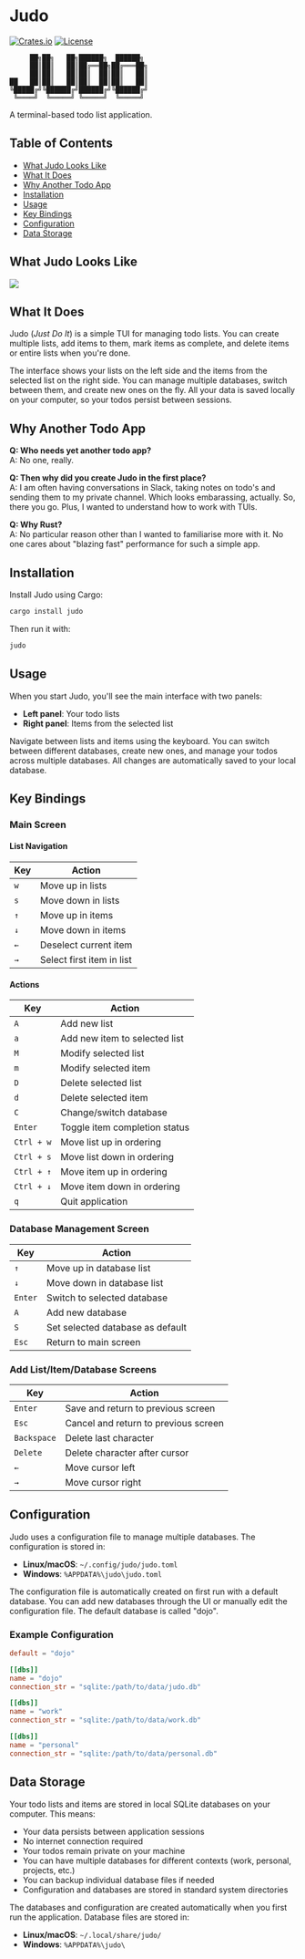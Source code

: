 # Judo

[![Crates.io](https://img.shields.io/crates/v/judo.svg)](https://crates.io/crates/judo)
[![License](https://img.shields.io/badge/license-MIT-blue.svg)](LICENSE)

```
     ██╗██╗   ██╗██████╗  ██████╗ 
     ██║██║   ██║██╔══██╗██╔═══██╗
     ██║██║   ██║██║  ██║██║   ██║
██   ██║██║   ██║██║  ██║██║   ██║
╚█████╔╝╚██████╔╝██████╔╝╚██████╔╝
 ╚════╝  ╚═════╝ ╚═════╝  ╚═════╝ 
```

A terminal-based todo list application.

## Table of Contents

- [What Judo Looks Like](#what-judo-looks-like)
- [What It Does](#what-it-does)
- [Why Another Todo App](#why-another-todo-app)
- [Installation](#installation)
- [Usage](#usage)
- [Key Bindings](#key-bindings)
- [Configuration](#configuration)
- [Data Storage](#data-storage)

## What Judo Looks Like
![](https://github.com/giacomopiccinini/judo/blob/main/assets/judo.png)

## What It Does

Judo (*Just Do It*) is a simple TUI for managing todo lists. You can create multiple lists, add items to them, mark items as complete, and delete items or entire lists when you're done.

The interface shows your lists on the left side and the items from the selected list on the right side. You can manage multiple databases, switch between them, and create new ones on the fly. All your data is saved locally on your computer, so your todos persist between sessions.

## Why Another Todo App

**Q: Who needs yet another todo app?**  
A: No one, really.

**Q: Then why did you create Judo in the first place?**  
A: I am often having conversations in Slack, taking notes on todo's and sending them to my private channel. Which looks embarassing, actually. So, there you go. Plus, I wanted to understand how to work with TUIs.

**Q: Why Rust?**  
A: No particular reason other than I wanted to familiarise more with it. No one cares about "blazing fast" performance for such a simple app. 


## Installation

Install Judo using Cargo:

```bash
cargo install judo
```

Then run it with:

```bash
judo
```

## Usage

When you start Judo, you'll see the main interface with two panels:

- **Left panel**: Your todo lists
- **Right panel**: Items from the selected list

Navigate between lists and items using the keyboard. You can switch between different databases, create new ones, and manage your todos across multiple databases. All changes are automatically saved to your local database.

## Key Bindings

### Main Screen

#### List Navigation
| Key | Action |
|-----|--------|
| `w` | Move up in lists |
| `s` | Move down in lists |
| `↑` | Move up in items |
| `↓` | Move down in items |
| `←` | Deselect current item |
| `→` | Select first item in list |

#### Actions
| Key | Action |
|-----|--------|
| `A` | Add new list |
| `a` | Add new item to selected list |
| `M` | Modify selected list |
| `m` | Modify selected item |
| `D` | Delete selected list |
| `d` | Delete selected item |
| `C` | Change/switch database |
| `Enter` | Toggle item completion status |
| `Ctrl + w` | Move list up in ordering |
| `Ctrl + s` | Move list down in ordering |
| `Ctrl + ↑` | Move item up in ordering |
| `Ctrl + ↓` | Move item down in ordering |
| `q` | Quit application |

### Database Management Screen
| Key | Action |
|-----|--------|
| `↑` | Move up in database list |
| `↓` | Move down in database list |
| `Enter` | Switch to selected database |
| `A` | Add new database |
| `S` | Set selected database as default |
| `Esc` | Return to main screen |

### Add List/Item/Database Screens
| Key | Action |
|-----|--------|
| `Enter` | Save and return to previous screen |
| `Esc` | Cancel and return to previous screen |
| `Backspace` | Delete last character |
| `Delete` | Delete character after cursor |
| `←` | Move cursor left |
| `→` | Move cursor right |

## Configuration

Judo uses a configuration file to manage multiple databases. The configuration is stored in:

- **Linux/macOS**: `~/.config/judo/judo.toml`
- **Windows**: `%APPDATA%\judo\judo.toml`

The configuration file is automatically created on first run with a default database. You can add new databases through the UI or manually edit the configuration file. The default database is called "dojo". 

### Example Configuration

```toml
default = "dojo"

[[dbs]]
name = "dojo"
connection_str = "sqlite:/path/to/data/judo.db"

[[dbs]]
name = "work"
connection_str = "sqlite:/path/to/data/work.db"

[[dbs]]
name = "personal"
connection_str = "sqlite:/path/to/data/personal.db"
```

## Data Storage

Your todo lists and items are stored in local SQLite databases on your computer. This means:

- Your data persists between application sessions
- No internet connection required
- Your todos remain private on your machine
- You can have multiple databases for different contexts (work, personal, projects, etc.)
- You can backup individual database files if needed
- Configuration and databases are stored in standard system directories

The databases and configuration are created automatically when you first run the application. Database files are stored in:

- **Linux/macOS**: `~/.local/share/judo/`
- **Windows**: `%APPDATA%\judo\`
